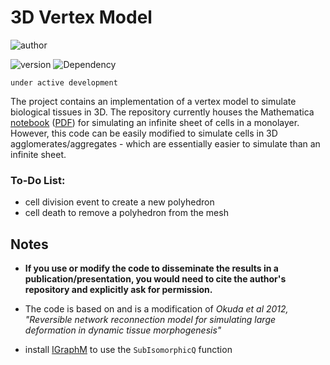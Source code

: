 # 3D Vertex Model

![author](https://img.shields.io/badge/Author-Ali%20Hashmi-blue)

![version](https://img.shields.io/badge/Mathematica%20version-12.1%2B-green)
![Dependency](https://img.shields.io/badge/dependencies-IGraphM-red) 

`under active development`


The project contains an implementation of a vertex model to simulate biological tissues in 3D. The repository currently houses the Mathematica [notebook](https://github.com/alihashmiii/3DVertexModel/blob/master/vertex%20model%20sim/vertex%20model%203D.nb) ([PDF](https://github.com/alihashmiii/3DVertexModel/blob/master/vertex%20model%20sim/vertex%20model%203D.pdf)) for simulating an infinite sheet of cells in a monolayer. However, this code can be easily modified to simulate cells in 3D agglomerates/aggregates - which are essentially easier to simulate than an infinite sheet.


### To-Do List:
- cell division event to create a new polyhedron
- cell death to remove a polyhedron from the mesh


## Notes

- **If you use or modify the code to disseminate the results in a publication/presentation, you would need to cite the author's repository and explicitly ask for permission.** 

- The code is based on and is a modification of *Okuda et al 2012, "Reversible network reconnection model for simulating large deformation in dynamic tissue morphogenesis"*

- install [IGraphM](https://github.com/szhorvat/IGraphM) 
to use the `SubIsomorphicQ` function
